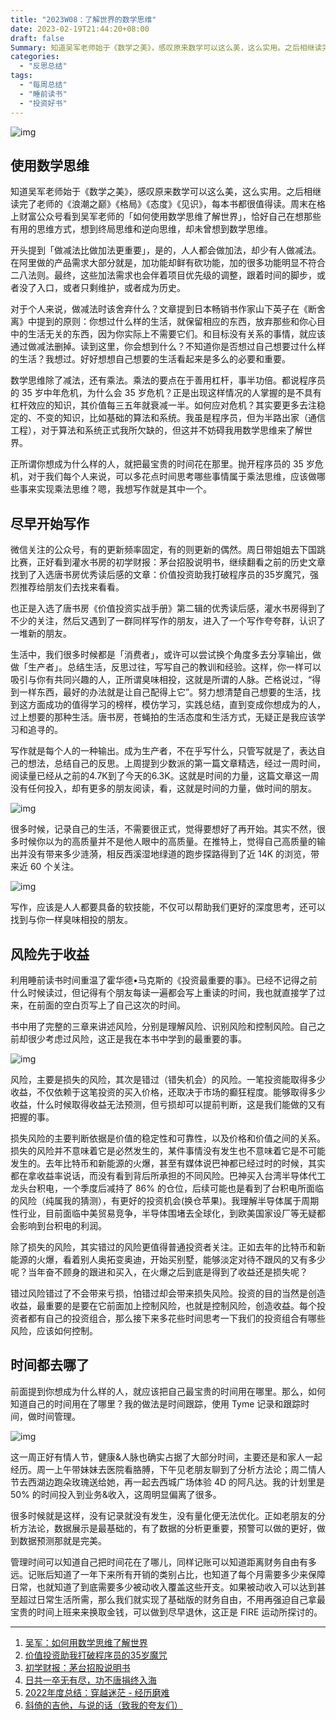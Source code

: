 ```yaml
---
title: "2023W08：了解世界的数学思维"
date: 2023-02-19T21:44:20+08:00
draft: false
Summary: 知道吴军老师始于《数学之美》，感叹原来数学可以这么美，这么实用。之后相继读完了老师的《浪潮之巅》《格局》《态度》《见识》，每本书都很值得读。周末在格上财富公众号看到吴军老师的「如何使用数学思维了解世界」，恰好自己在想那些有用的思维方式，想到终局思维和逆向思维，却从没想过数学思维，而且最重要的是减法和乘法。
categories:
  - "反思总结"
tags:
  - "每周总结"
  - "睡前读书"
  - "投资好书"
---
```


![img](https://cdn.nlark.com/yuque/0/2023/jpeg/177619/1676813536451-70f77c4c-3be3-4c01-84ef-e38942c27f7d.jpeg)

## 使用数学思维

知道吴军老师始于《数学之美》，感叹原来数学可以这么美，这么实用。之后相继读完了老师的《浪潮之巅》《格局》《态度》《见识》，每本书都很值得读。周末在格上财富公众号看到吴军老师的「如何使用数学思维了解世界」，恰好自己在想那些有用的思维方式，想到终局思维和逆向思维，却未曾想到数学思维。

开头提到「做减法比做加法更重要」，是的，人人都会做加法，却少有人做减法。在阿里做的产品需求大部分就是，加功能却鲜有砍功能，加的很多功能明显不符合二八法则。最终，这些加法需求也会伴着项目优先级的调整，跟着时间的脚步，或者没了入口，或者只剩维护，或者成为历史。

对于个人来说，做减法时该舍弃什么？文章提到日本畅销书作家山下英子在《断舍离》中提到的原则：你想过什么样的生活，就保留相应的东西，放弃那些和你心目中的生活无关的东西，因为你实际上不需要它们。和目标没有关系的事情，就应该通过做减法删掉。读到这里，你会想到什么？不知道你是否想过自己想要过什么样的生活？我想过。好好想想自己想要的生活看起来是多么的必要和重要。

数学思维除了减法，还有乘法。乘法的要点在于善用杠杆，事半功倍。都说程序员的 35 岁中年危机，为什么会 35 岁危机？正是出现这样情况的人掌握的是不具有杠杆效应的知识，其价值每三五年就衰减一半。如何应对危机？其实要更多去注稳定的、不变的知识，比如基础的算法和系统。我虽是程序员，但为半路出家（通信工程），对于算法和系统正式我所欠缺的，但这并不妨碍我用数学思维来了解世界。

正所谓你想成为什么样的人，就把最宝贵的时间花在那里。抛开程序员的 35 岁危机，对于我们每个人来说，可以多花点时间思考哪些事情属于乘法思维，应该做哪些事来实现乘法思维？嗯，我想写作就是其中一个。

## 尽早开始写作

微信关注的公众号，有的更新频率固定，有的则更新的偶然。周日带姐姐去下国跳比赛，正好看到灌水书房的初学财报：茅台招股说明书，继续翻看之前的历史文章找到了入选唐书房优秀读后感的文章：价值投资助我打破程序员的35岁魔咒，强烈推荐给朋友们去找来看看。

也正是入选了唐书房《价值投资实战手册》第二辑的优秀读后感，灌水书房得到了不少的关注，然后又遇到了一群同样写作的朋友，进入了一个写作夸夸群，认识了一堆新的朋友。

生活中，我们很多时候都是「消费者」，或许可以尝试换个角度多去分享输出，做做「生产者」。总结生活，反思过往，写写自己的教训和经验。这样，你一样可以吸引与你有共同兴趣的人，正所谓臭味相投，这就是所谓的人脉。芒格说过，“得到一样东西，最好的办法就是让自己配得上它”。努力想清楚自己想要的生活，找到这方面成功的值得学习的榜样，模仿学习，实践总结，直到变成你想成为的人，过上想要的那种生活。唐书房，苍蝇拍的生活态度和生活方式，无疑正是我应该学习和追寻的。

写作就是每个人的一种输出。成为生产者，不在乎写什么，只管写就是了，表达自己的想法，总结自己的反思。上周提到少数派的第一篇文章精选，经过一周时间，阅读量已经从之前的4.7K到了今天的6.3K。这就是时间的力量，这篇文章这一周没有任何投入，却有更多的朋友阅读，看，这就是时间的力量，做时间的朋友。

![img](https://cdn.nlark.com/yuque/0/2023/png/177619/1676803279322-86a1ebf2-bd6c-413b-8b5f-aa4b7da68251.png)

很多时候，记录自己的生活，不需要很正式，觉得要想好了再开始。其实不然，很多时候你以为的高质量并不是他人眼中的高质量。在推特上，觉得自己高质量的输出并没有带来多少涟漪，相反西溪湿地绿道的跑步探路得到了近 14K 的浏览，带来近 60 个关注。

![img](https://cdn.nlark.com/yuque/0/2023/png/177619/1676803860298-19c187f4-4aca-4dc3-be91-f1b4c9a4908a.png)

写作，应该是人人都要具备的软技能，不仅可以帮助我们更好的深度思考，还可以找到与你一样臭味相投的朋友。

## 风险先于收益

利用睡前读书时间重温了霍华德•马克斯的《投资最重要的事》。已经不记得之前什么时候读过，但记得有个朋友每读一遍都会写上重读的时间，我也就直接学了过来，在前面的空白页写上了自己这次的时间。

书中用了完整的三章来讲述风险，分别是理解风险、识别风险和控制风险。自己之前却很少考虑过风险，这正是我在本书中学到的最重要的事。

![img](https://cdn.nlark.com/yuque/0/2023/png/177619/1676813841839-eacc591b-7529-4d6d-8d5b-5a1716666507.png)

风险，主要是损失的风险，其次是错过（错失机会）的风险。一笔投资能取得多少收益，不仅依赖于这笔投资的买入价格，还取决于市场的癫狂程度。能够取得多少收益，什么时候取得收益无法预测，但亏损却可以提前判断，这是我们能做的又有把握的事。

损失风险的主要判断依据是价值的稳定性和可靠性，以及价格和价值之间的关系。损失的风险并不意味着它是必然发生的，某件事情没有发生也不意味着它是不可能发生的。去年比特币和新能源的火爆，甚至有媒体说巴神都已经过时的时候，其实都在拿收益率说话，而没有看到背后所承担的不同风险。巴神买入台湾半导体代工龙头台积电，一个季度后减持了 86% 的仓位，后续可能也是看到了台积电所面临的风险（纯属我的猜测），有更好的投资机会(换仓苹果)。我理解半导体属于周期性行业，目前面临中美贸易竞争，半导体围堵去全球化，到欧美国家设厂等无疑都会影响到台积电的利润。

除了损失的风险，其实错过的风险更值得普通投资者关注。正如去年的比特币和新能源的火爆，看着别人奥拓变奥迪，开始买别墅，能够淡定对待不跟风的又有多少呢？当年奋不顾身的跟进和买入，在火爆之后到底是得到了收益还是损失呢？

错过风险错过了不会带来亏损，怕错过却会带来损失风险。投资的目的当然是创造收益，最重要的是要在它前面加上控制风险，也就是控制风险，创造收益。每个投资者都有自己的投资组合，那么接下来多花些时间思考一下我们的投资组合有哪些风险，应该如何控制。

## 时间都去哪了

前面提到你想成为什么样的人，就应该把自己最宝贵的时间用在哪里。那么，如何知道自己的时间用在了哪里？我的做法是时间跟踪，使用 Tyme 记录和跟踪时间，做时间管理。

![img](https://cdn.nlark.com/yuque/0/2023/png/177619/1676816157327-9c06d355-b35f-4e1a-8088-a0cdb2e4c51c.png)

这一周正好有情人节，健康&人脉也确实占据了大部分时间，主要还是和家人一起经历。周一上午带妹妹去医院看胳膊，下午见老朋友聊到了分析方法论；周二情人节去西湖边跑朵玫瑰送给她，再一起去西城广场体验 4D 的阿凡达。我的计划里是 50% 的时间投入到业务&收入，这周明显偏离了很多。

很多时候就是这样，没有记录就没有发生，没有量化便无法优化。正如老朋友的分析方法论，数据展示是最基础的，有了数据的分析更重要，预警可以做的更好，做到数据预测那就是完美。

管理时间可以知道自己把时间花在了哪儿，同样记账可以知道距离财务自由有多远。记账后知道了一年下来所有开销的类别占比，也知道了每个月需要多少来保障日常，也就知道了到底需要多少被动收入覆盖这些开支。如果被动收入可以达到甚至超过日常生活所需，那么我们就实现了基础版的财务自由，不用再强迫自己拿最宝贵的时间上班来来换取金钱，可以做到尽早退休，这正是 FIRE 运动所探讨的。

------

1. [吴军：如何用数学思维了解世界](https://mp.weixin.qq.com/s/unh7VOnEedcFEIztoOLaUQ)
2. [价值投资助我打破程序员的35岁魔咒](https://mp.weixin.qq.com/s/M75X2t87dZSVzuKiRx8hNA)
3. [初学财报：茅台招股说明书](https://mp.weixin.qq.com/s/smywwlm-MOk418L7wkELWQ)
4. [日共一卒无有尽，功不唐捐终入海](https://mp.weixin.qq.com/s/xQGX0xAIId2ZGmMR5F63bA)
5. [2022年度总结：穿越迷茫 - 经历磨难](https://mp.weixin.qq.com/s/du2Rzc9P2CntEQG30SgHBA)
6. [斜倚的吉他，与说的话（致我的夸友们）](https://mp.weixin.qq.com/s/_N2NYgWpYTwbbaAfmIn78g)
